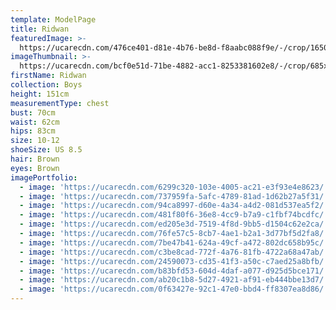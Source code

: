 ```yaml
---
template: ModelPage
title: Ridwan
featuredImage: >-
  https://ucarecdn.com/476ce401-d81e-4b76-be8d-f8aabc088f9e/-/crop/1650x728/0,90/-/preview/
imageThumbnail: >-
  https://ucarecdn.com/bcf0e51d-71be-4882-acc1-8253381602e8/-/crop/685x967/0,0/-/preview/
firstName: Ridwan
collection: Boys
height: 151cm
measurementType: chest
bust: 70cm
waist: 62cm
hips: 83cm
size: 10-12
shoeSize: US 8.5
hair: Brown
eyes: Brown
imagePortfolio:
  - image: 'https://ucarecdn.com/6299c320-103e-4005-ac21-e3f93e4e8623/'
  - image: 'https://ucarecdn.com/737959fa-5afc-4789-81ad-1d62b27a5f31/'
  - image: 'https://ucarecdn.com/94ca8997-d60e-4a34-a4d2-081d537ea5f2/'
  - image: 'https://ucarecdn.com/481f80f6-36e8-4cc9-b7a9-c1fbf74bcdfc/'
  - image: 'https://ucarecdn.com/ed205e3d-7519-4f8d-9bb5-d1504c62e2ca/'
  - image: 'https://ucarecdn.com/76fe57c5-8cb7-4ae1-b2a1-3d77bf5d2fa8/'
  - image: 'https://ucarecdn.com/7be47b41-624a-49cf-a472-802dc658b95c/'
  - image: 'https://ucarecdn.com/c3be8cad-772f-4a76-81fb-4722a68a47ab/'
  - image: 'https://ucarecdn.com/24590073-cd35-41f3-a50c-c7aed25a8bfb/'
  - image: 'https://ucarecdn.com/b83bfd53-604d-4daf-a077-d925d5bce171/'
  - image: 'https://ucarecdn.com/ab20c1b8-5d27-4921-af91-eb444bbe13d7/'
  - image: 'https://ucarecdn.com/0f63427e-92c1-47e0-bbd4-ff8307ea8d86/'
---
```


